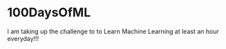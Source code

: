 # 100DaysOfML
I am taking up the challenge to to Learn Machine Learning at least an hour everyday!!!

